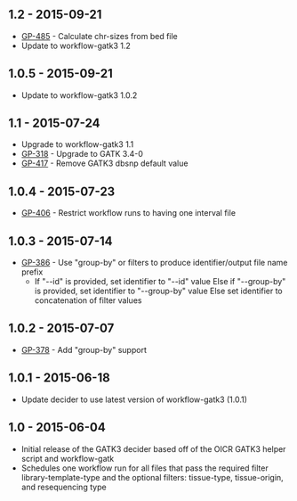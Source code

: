 ## 1.2 - 2015-09-21
- [GP-485](https://jira.oicr.on.ca/browse/GP-485) - Calculate chr-sizes from bed file
- Update to workflow-gatk3 1.2
## 1.0.5 - 2015-09-21
- Update to workflow-gatk3 1.0.2
## 1.1 - 2015-07-24
- Upgrade to workflow-gatk3 1.1
- [GP-318](https://jira.oicr.on.ca/browse/GP-318) - Upgrade to GATK 3.4-0
- [GP-417](https://jira.oicr.on.ca/browse/GP-417) - Remove GATK3 dbsnp default value
## 1.0.4 - 2015-07-23
- [GP-406](https://jira.oicr.on.ca/browse/GP-406) - Restrict workflow runs to having one interval file
## 1.0.3 - 2015-07-14
- [GP-386](https://jira.oicr.on.ca/browse/GP-386) - Use "group-by" or filters to produce identifier/output file name prefix
  - If "--id" is provided, set identifier to "--id" value
      Else if "--group-by" is provided, set identifier to "--group-by" value
      Else set identifier to concatenation of filter values
## 1.0.2 - 2015-07-07
- [GP-378](https://jira.oicr.on.ca/browse/GP-378) - Add "group-by" support
## 1.0.1 - 2015-06-18
- Update decider to use latest version of workflow-gatk3 (1.0.1)
## 1.0 - 2015-06-04
- Initial release of the GATK3 decider based off of the OICR GATK3 helper script and workflow-gatk
- Schedules one workflow run for all files that pass the required filter library-template-type and 
    the optional filters: tissue-type, tissue-origin, and resequencing type